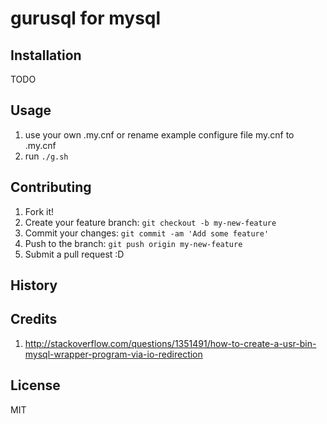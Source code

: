 # gurusql for mysql
 

## Installation
TODO
 
## Usage
1. use your own .my.cnf or rename example configure file my.cnf to .my.cnf 
2. run `./g.sh`
 
## Contributing
 
1. Fork it!
2. Create your feature branch: `git checkout -b my-new-feature`
3. Commit your changes: `git commit -am 'Add some feature'`
4. Push to the branch: `git push origin my-new-feature`
5. Submit a pull request :D
 
## History
 

 
## Credits
 1. http://stackoverflow.com/questions/1351491/how-to-create-a-usr-bin-mysql-wrapper-program-via-io-redirection

## License
MIT
